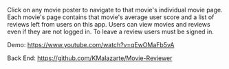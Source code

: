 Click on any movie poster to navigate to that movie's individual movie page. 
Each movie's page contains that movie's average user score and a list of reviews left from users on this app.
Users can view movies and reviews even if they are not logged in.
To leave a review users must be signed in.

Demo: https://www.youtube.com/watch?v=qEwOMaFb5vA

Back End: https://github.com/KMalazarte/Movie-Reviewer

